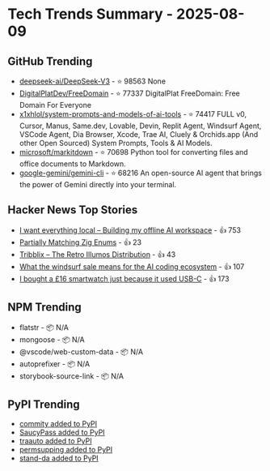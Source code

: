 # Tech Trends Summary - 2025-08-09

## GitHub Trending
- [deepseek-ai/DeepSeek-V3](https://github.com/deepseek-ai/DeepSeek-V3) - ⭐ 98563
  None
- [DigitalPlatDev/FreeDomain](https://github.com/DigitalPlatDev/FreeDomain) - ⭐ 77337
  DigitalPlat FreeDomain: Free Domain For Everyone
- [x1xhlol/system-prompts-and-models-of-ai-tools](https://github.com/x1xhlol/system-prompts-and-models-of-ai-tools) - ⭐ 74417
  FULL v0, Cursor, Manus, Same.dev, Lovable, Devin, Replit Agent, Windsurf Agent, VSCode Agent, Dia Browser, Xcode, Trae AI, Cluely & Orchids.app (And other Open Sourced) System Prompts, Tools & AI Models.
- [microsoft/markitdown](https://github.com/microsoft/markitdown) - ⭐ 70698
  Python tool for converting files and office documents to Markdown.
- [google-gemini/gemini-cli](https://github.com/google-gemini/gemini-cli) - ⭐ 68216
  An open-source AI agent that brings the power of Gemini directly into your terminal.

## Hacker News Top Stories
- [I want everything local – Building my offline AI workspace](https://instavm.io/blog/building-my-offline-ai-workspace) - 👍 753
- [Partially Matching Zig Enums](https://matklad.github.io/2025/08/08/partially-matching-zig-enums.html) - 👍 23
- [Tribblix – The Retro Illumos Distribution](http://www.tribblix.org/) - 👍 43
- [What the windsurf sale means for the AI coding ecosystem](https://ethanding.substack.com/p/windsurf-gets-margin-called) - 👍 107
- [I bought a £16 smartwatch just because it used USB-C](https://shkspr.mobi/blog/2025/08/i-bought-a-16-smartwatch-just-because-it-used-usb-c/) - 👍 173

## NPM Trending
- flatstr - 📦 N/A
- mongoose - 📦 N/A
- @vscode/web-custom-data - 📦 N/A
- autoprefixer - 📦 N/A
- storybook-source-link - 📦 N/A

## PyPI Trending
- [commity added to PyPI](https://pypi.org/project/commity/)
- [SaucyPass added to PyPI](https://pypi.org/project/saucypass/)
- [traauto added to PyPI](https://pypi.org/project/traauto/)
- [permsupping added to PyPI](https://pypi.org/project/permsupping/)
- [stand-da added to PyPI](https://pypi.org/project/stand-da/)
